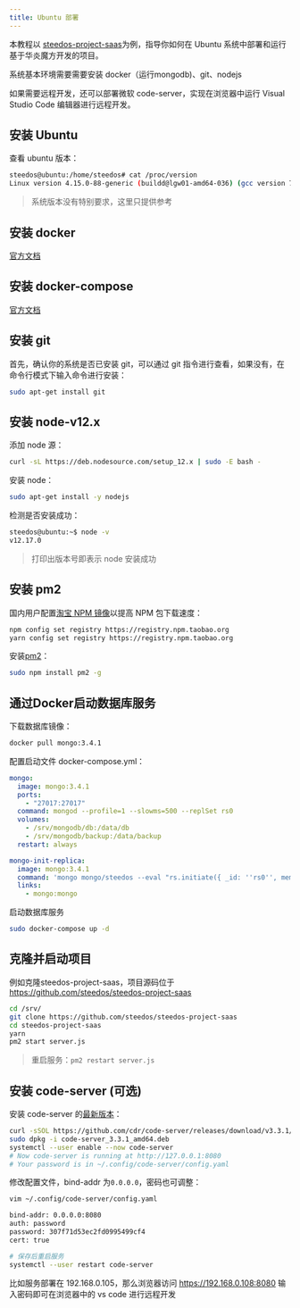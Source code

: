 ```yaml
---
title: Ubuntu 部署
---
```


本教程以 [steedos-project-saas](https://github.com/steedos/steedos-project-saas)为例，指导你如何在 Ubuntu 系统中部署和运行基于华炎魔方开发的项目。

系统基本环境需要需要安装 docker（运行mongodb)、git、nodejs

如果需要远程开发，还可以部署微软 code-server，实现在浏览器中运行 Visual Studio Code 编辑器进行远程开发。

## 安装 Ubuntu

查看 ubuntu 版本：

```bash
steedos@ubuntu:/home/steedos# cat /proc/version
Linux version 4.15.0-88-generic (buildd@lgw01-amd64-036) (gcc version 7.4.0 (Ubuntu 7.4.0-1ubuntu1~18.04.1)) #88-Ubuntu SMP Tue Feb 11 20:11:34 UTC 2020
```

> 系统版本没有特别要求，这里只提供参考

## 安装 docker

[官方文档](https://docs.docker.com/engine/install/ubuntu/)

## 安装 docker-compose

[官方文档](https://docs.docker.com/compose/install/)

## 安装 git

首先，确认你的系统是否已安装 git，可以通过 git 指令进行查看，如果没有，在命令行模式下输入命令进行安装：

```bash
sudo apt-get install git
```

## 安装 node-v12.x

添加 node 源：

```bash
curl -sL https://deb.nodesource.com/setup_12.x | sudo -E bash -
```

安装 node：

```bash
sudo apt-get install -y nodejs
```

检测是否安装成功：

```bash
steedos@ubuntu:~$ node -v
v12.17.0
```

> 打印出版本号即表示 node 安装成功

## 安装 pm2

国内用户配置[淘宝 NPM 镜像](https://developer.aliyun.com/mirror/NPM)以提高 NPM 包下载速度：

```bash
npm config set registry https://registry.npm.taobao.org
yarn config set registry https://registry.npm.taobao.org
```

安装[pm2](https://pm2.keymetrics.io/docs/usage/pm2-doc-single-page/)：

```bash
sudo npm install pm2 -g
```

## 通过Docker启动数据库服务

下载数据库镜像：

```bash
docker pull mongo:3.4.1
```

配置启动文件 docker-compose.yml：

```yaml
mongo:
  image: mongo:3.4.1
  ports:
    - "27017:27017"
  command: mongod --profile=1 --slowms=500 --replSet rs0
  volumes:
    - /srv/mongodb/db:/data/db
    - /srv/mongodb/backup:/data/backup
  restart: always

mongo-init-replica:
  image: mongo:3.4.1
  command: 'mongo mongo/steedos --eval "rs.initiate({ _id: ''rs0'', members: [ { _id: 0, host: ''127.0.0.1:27017'' } ]})"'
  links:
    - mongo:mongo
```

启动数据库服务

```bash
sudo docker-compose up -d
```

## 克隆并启动项目

例如克隆steedos-project-saas，项目源码位于 https://github.com/steedos/steedos-project-saas

```bash
cd /srv/
git clone https://github.com/steedos/steedos-project-saas
cd steedos-project-saas
yarn
pm2 start server.js
```

> 重启服务：`pm2 restart server.js`

## 安装 code-server (可选)

安装 code-server 的[最新版本](https://github.com/cdr/code-server)：

```bash
curl -sSOL https://github.com/cdr/code-server/releases/download/v3.3.1/code-server_3.3.1_amd64.deb
sudo dpkg -i code-server_3.3.1_amd64.deb
systemctl --user enable --now code-server
# Now code-server is running at http://127.0.0.1:8080
# Your password is in ~/.config/code-server/config.yaml
```

修改配置文件，bind-addr 为`0.0.0.0`，密码也可调整：

```bash
vim ~/.config/code-server/config.yaml

bind-addr: 0.0.0.0:8080
auth: password
password: 307f71d53ec2fd0995499cf4
cert: true

# 保存后重启服务
systemctl --user restart code-server
```

比如服务部署在 192.168.0.105，那么浏览器访问 https://192.168.0.108:8080 输入密码即可在浏览器中的 vs code 进行远程开发
